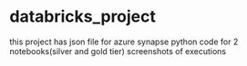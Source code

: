 # databricks_project
this project has json file for azure synapse python code for 2 notebooks(silver and gold tier)
screenshots of executions
